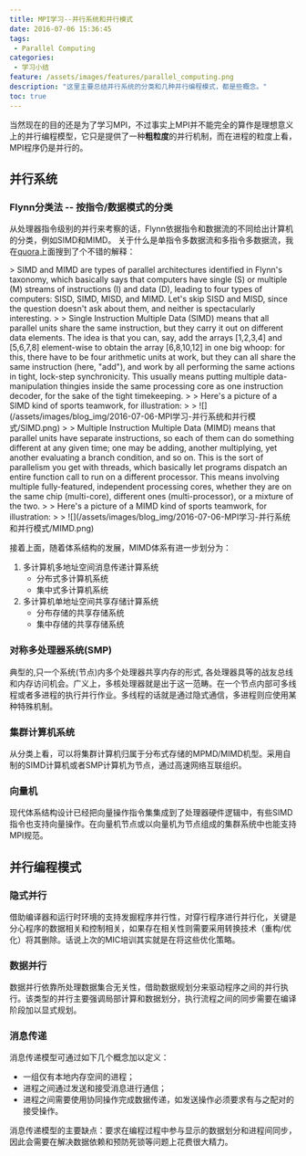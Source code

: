 ```yaml
---
title: MPI学习--并行系统和并行模式
date: 2016-07-06 15:36:45
tags:
 - Parallel Computing
categories:
 - 学习小结
feature: /assets/images/features/parallel_computing.png
description: "这里主要总结并行系统的分类和几种并行编程模式，都是些概念。"
toc: true
---
```

当然现在的目的还是为了学习MPI，不过事实上MPI并不能完全的算作是理想意义上的并行编程模型，它只是提供了一种**粗粒度**的并行机制，而在进程的粒度上看，MPI程序仍是并行的。

## 并行系统
### Flynn分类法 -- 按指令/数据模式的分类
从处理器指令级别的并行来考察的话，Flynn依据指令和数据流的不同给出计算机的分类，例如SIMD和MIMD。
关于什么是单指令多数据流和多指令多数据流，我在[quora](https://www.quora.com/Parallel-Computing-What-is-the-difference-between-SIMD-and-MIMD)上面搜到了个不错的解释：
<p>
> SIMD and MIMD are types of parallel architectures identified in Flynn's taxonomy, which basically says that computers have single (S) or multiple (M) streams of instructions (I) and data (D), leading to four types of computers: SISD, SIMD, MISD, and MIMD. Let's skip SISD and MISD, since the question doesn't ask about them, and neither is spectacularly interesting.
<!-- more -->
> 
> Single Instruction Multiple Data (SIMD) means that all parallel units share the same instruction, but they carry it out on different data elements. The idea is that you can, say, add the arrays [1,2,3,4] and [5,6,7,8] element-wise to obtain the array [6,8,10,12] in one big whoop: for this, there have to be four arithmetic units at work, but they can all share the same instruction (here, "add"), and work by all performing the same actions in tight, lock-step synchronicity. This usually means putting multiple data-manipulation thingies inside the same processing core as one instruction decoder, for the sake of the tight timekeeping.
> 
> Here's a picture of a SIMD kind of sports teamwork, for illustration:
> 
> ![](/assets/images/blog_img/2016-07-06-MPI学习-并行系统和并行模式/SIMD.png)
> 
> Multiple Instruction Multiple Data (MIMD) means that parallel units have separate instructions, so each of them can do something different at any given time; one may be adding, another multiplying, yet another evaluating a branch condition, and so on. This is the sort of parallelism you get with threads, which basically let programs dispatch an entire function call to run on a different processor. This means involving multiple fully-featured, independent processing cores, whether they are on the same chip (multi-core), different ones (multi-processor), or a mixture of the two.
> 
> Here's a picture of a MIMD kind of sports teamwork, for illustration:
> 
> ![](/assets/images/blog_img/2016-07-06-MPI学习-并行系统和并行模式/MIMD.png)

接着上面，随着体系结构的发展，MIMD体系有进一步划分为：
1. 多计算机多地址空间消息传递计算系统
    - 分布式多计算机系统
    - 集中式多计算机系统
2. 多计算机单地址空间共享存储计算系统
    - 分布存储的共享存储系统
    - 集中存储的共享存储系统

### 对称多处理器系统(SMP)
典型的,只一个系统(节点)内多个处理器共享内存的形式, 各处理器具等的战友总线和内存访问机会。广义上，多核处理器就是出于这一范畴。在一个节点内部可多线程或者多进程的执行并行作业。多线程的话就是通过隐式通信，多进程则应使用某种特殊机制。

### 集群计算机系统
从分类上看，可以将集群计算机归属于分布式存储的MPMD/MIMD机型。采用自制的SIMD计算机或者SMP计算机为节点，通过高速网络互联组织。

### 向量机
现代体系结构设计已经把向量操作指令集集成到了处理器硬件逻辑中，有些SIMD指令也支持向量操作。在向量机节点或以向量机为节点组成的集群系统中也能支持MPI规范。

## 并行编程模式
### 隐式并行
借助编译器和运行时环境的支持发掘程序并行性，对穿行程序进行并行化，关键是分心程序的数据相关和控制相关，如果存在相关性则需要采用转换技术（重构/优化）将其删除。话说上次的MIC培训其实就是在将这些优化策略。

### 数据并行
数据并行依靠所处理数据集合无关性，借助数据规划分来驱动程序之间的并行执行。该类型的并行主要强调局部计算和数据划分，执行流程之间的同步需要在编译阶段加以显式规划。

### 消息传递
消息传递模型可通过如下几个概念加以定义：
- 一组仅有本地内存空间的进程；
- 进程之间通过发送和接受消息进行通信；
- 进程之间需要使用协同操作完成数据传递，如发送操作必须要求有与之配对的接受操作。

消息传递模型的主要缺点：要求在编程过程中参与显示的数据划分和进程间同步，因此会需要在解决数据依赖和预防死锁等问题上花费很大精力。
